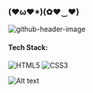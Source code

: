 ### (♥ω♥*)(✿♥‿♥)

![github-header-image](https://media2.giphy.com/media/v1.Y2lkPTc5MGI3NjExY21jZDl1MTVmbXk5MXRuN3BxN210bWx2eDhlNWg2YTBjNHF6MWhyOCZlcD12MV9pbnRlcm5hbF9naWZfYnlfaWQmY3Q9Zw/12yMg2IFifCT1C/giphy.gif)
#### Tech Stack:
![HTML5](https://img.shields.io/badge/html5-%23E34F26.svg?style=flat&logo=html5&logoColor=white) ![CSS3](https://img.shields.io/badge/css3-%231572B6.svg?style=flat&logo=css3&logoColor=white)

![Alt text](https://spotify-recently-played-readme.vercel.app/api?user=49luqo7l3ir0ry7o23invtns8&unique={true|1|on|yes})
